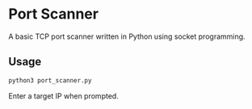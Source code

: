 # Port Scanner

A basic TCP port scanner written in Python using socket programming.

## Usage
```bash
python3 port_scanner.py
```
Enter a target IP when prompted.
